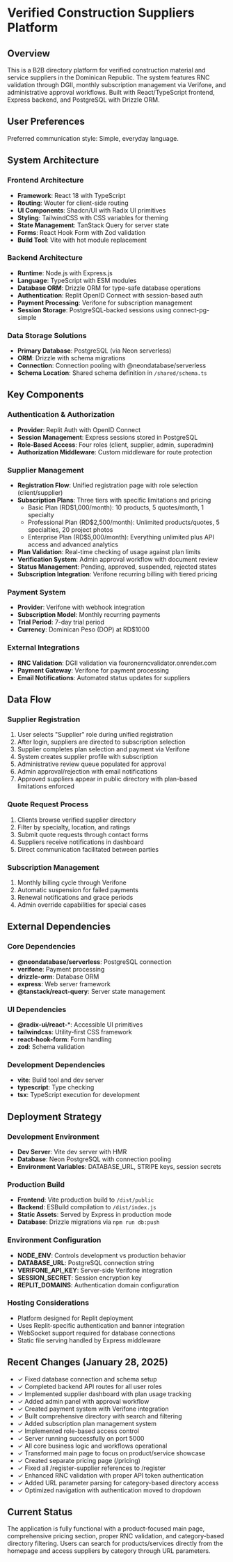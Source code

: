 # Verified Construction Suppliers Platform

## Overview
This is a B2B directory platform for verified construction material and service suppliers in the Dominican Republic. The system features RNC validation through DGII, monthly subscription management via Verifone, and administrative approval workflows. Built with React/TypeScript frontend, Express backend, and PostgreSQL with Drizzle ORM.

## User Preferences
Preferred communication style: Simple, everyday language.

## System Architecture

### Frontend Architecture
- **Framework**: React 18 with TypeScript
- **Routing**: Wouter for client-side routing
- **UI Components**: Shadcn/UI with Radix UI primitives
- **Styling**: TailwindCSS with CSS variables for theming
- **State Management**: TanStack Query for server state
- **Forms**: React Hook Form with Zod validation
- **Build Tool**: Vite with hot module replacement

### Backend Architecture
- **Runtime**: Node.js with Express.js
- **Language**: TypeScript with ESM modules
- **Database ORM**: Drizzle ORM for type-safe database operations
- **Authentication**: Replit OpenID Connect with session-based auth
- **Payment Processing**: Verifone for subscription management
- **Session Storage**: PostgreSQL-backed sessions using connect-pg-simple

### Data Storage Solutions
- **Primary Database**: PostgreSQL (via Neon serverless)
- **ORM**: Drizzle with schema migrations
- **Connection**: Connection pooling with @neondatabase/serverless
- **Schema Location**: Shared schema definition in `/shared/schema.ts`

## Key Components

### Authentication & Authorization
- **Provider**: Replit Auth with OpenID Connect
- **Session Management**: Express sessions stored in PostgreSQL
- **Role-Based Access**: Four roles (client, supplier, admin, superadmin)
- **Authorization Middleware**: Custom middleware for route protection

### Supplier Management
- **Registration Flow**: Unified registration page with role selection (client/supplier)
- **Subscription Plans**: Three tiers with specific limitations and pricing
  - Basic Plan (RD$1,000/month): 10 products, 5 quotes/month, 1 specialty
  - Professional Plan (RD$2,500/month): Unlimited products/quotes, 5 specialties, 20 project photos
  - Enterprise Plan (RD$5,000/month): Everything unlimited plus API access and advanced analytics
- **Plan Validation**: Real-time checking of usage against plan limits
- **Verification System**: Admin approval workflow with document review
- **Status Management**: Pending, approved, suspended, rejected states
- **Subscription Integration**: Verifone recurring billing with tiered pricing

### Payment System
- **Provider**: Verifone with webhook integration
- **Subscription Model**: Monthly recurring payments
- **Trial Period**: 7-day trial period
- **Currency**: Dominican Peso (DOP) at RD$1000

### External Integrations
- **RNC Validation**: DGII validation via fouronerncvalidator.onrender.com
- **Payment Gateway**: Verifone for payment processing
- **Email Notifications**: Automated status updates for suppliers

## Data Flow

### Supplier Registration
1. User selects "Supplier" role during unified registration
2. After login, suppliers are directed to subscription selection
3. Supplier completes plan selection and payment via Verifone
4. System creates supplier profile with subscription
5. Administrative review queue populated for approval
6. Admin approval/rejection with email notifications
7. Approved suppliers appear in public directory with plan-based limitations enforced

### Quote Request Process
1. Clients browse verified supplier directory
2. Filter by specialty, location, and ratings
3. Submit quote requests through contact forms
4. Suppliers receive notifications in dashboard
5. Direct communication facilitated between parties

### Subscription Management
1. Monthly billing cycle through Verifone
2. Automatic suspension for failed payments
3. Renewal notifications and grace periods
4. Admin override capabilities for special cases

## External Dependencies

### Core Dependencies
- **@neondatabase/serverless**: PostgreSQL connection
- **verifone**: Payment processing
- **drizzle-orm**: Database ORM
- **express**: Web server framework
- **@tanstack/react-query**: Server state management

### UI Dependencies
- **@radix-ui/react-***: Accessible UI primitives
- **tailwindcss**: Utility-first CSS framework
- **react-hook-form**: Form handling
- **zod**: Schema validation

### Development Dependencies
- **vite**: Build tool and dev server
- **typescript**: Type checking
- **tsx**: TypeScript execution for development

## Deployment Strategy

### Development Environment
- **Dev Server**: Vite dev server with HMR
- **Database**: Neon PostgreSQL with connection pooling
- **Environment Variables**: DATABASE_URL, STRIPE keys, session secrets

### Production Build
- **Frontend**: Vite production build to `/dist/public`
- **Backend**: ESBuild compilation to `/dist/index.js`
- **Static Assets**: Served by Express in production mode
- **Database**: Drizzle migrations via `npm run db:push`

### Environment Configuration
- **NODE_ENV**: Controls development vs production behavior
- **DATABASE_URL**: PostgreSQL connection string
- **VERIFONE_API_KEY**: Server-side Verifone integration
- **SESSION_SECRET**: Session encryption key
- **REPLIT_DOMAINS**: Authentication domain configuration

### Hosting Considerations
- Platform designed for Replit deployment
- Uses Replit-specific authentication and banner integration
- WebSocket support required for database connections
- Static file serving handled by Express middleware

## Recent Changes (January 28, 2025)
- ✓ Fixed database connection and schema setup
- ✓ Completed backend API routes for all user roles
- ✓ Implemented supplier dashboard with plan usage tracking
- ✓ Added admin panel with approval workflow
- ✓ Created payment system with Verifone integration
- ✓ Built comprehensive directory with search and filtering
- ✓ Added subscription plan management system
- ✓ Implemented role-based access control
- ✓ Server running successfully on port 5000
- ✓ All core business logic and workflows operational
- ✓ Transformed main page to focus on product/service showcase
- ✓ Created separate pricing page (/pricing)
- ✓ Fixed all /register-supplier references to /register
- ✓ Enhanced RNC validation with proper API token authentication
- ✓ Added URL parameter parsing for category-based directory access
- ✓ Optimized navigation with authentication moved to dropdown

## Current Status
The application is fully functional with a product-focused main page, comprehensive pricing section, proper RNC validation, and category-based directory filtering. Users can search for products/services directly from the homepage and access suppliers by category through URL parameters.